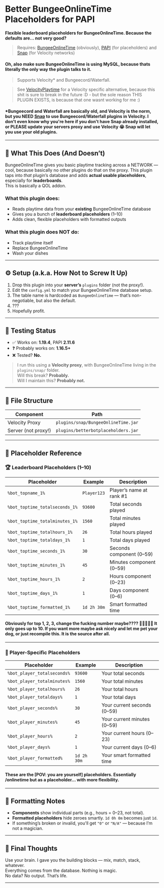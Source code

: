 # Better BungeeOnlineTime Placeholders for PAPI
**Flexible leaderboard placeholders for BungeeOnlineTime. Because the defaults are... not very good?**

> Requires: [BungeeOnlineTime](https://github.com/R3fleXi0n/BungeeOnlineTime) (obviously), [PAPI](https://github.com/PlaceholderAPI/PlaceholderAPI) (for placeholders) and [Snap](https://github.com/Phoenix616/Snap) (for Velocity networks)
#### Oh, also make sure BungeeOnlineTime is using MySQL, because thats literally the only way the plugin talks to it.

>  Supports Velocity* and Bungeecord/Waterfall.

> See [VelocityPlaytime](https://github.com/GRX005/Velocity-PlayTime) for a Velocity specific alternative, because this shit is sure to break in the future :D - but the sole reason THIS PLUGIN EXISTS, is because that one wasnt working for me :)

#### *Bungeecord and Waterfall are basically old, and Velocity is the norm, but you NEED [Snap](https://github.com/Phoenix616/Snap) to use Bungeecord/Waterfall plugins in Velocity. I don't even know why you're here if you don't have Snap already installed, or PLEASE update your servers proxy and use Velocity 😭 Snap will let you use your old plugins.
---

## 🧠 What This Does (And Doesn’t)

BungeeOnlineTime gives you basic playtime tracking across a NETWORK — cool, because basically no other plugins do that on the proxy.
This plugin taps into *that* plugin’s database and adds **actual usable placeholders**, especially for **leaderboards**.  
This is basically a QOL addon.

### What this plugin **does**:
- Reads playtime data from your **existing** BungeeOnlineTime database
- Gives you a bunch of **leaderboard placeholders** (1–10)
- Adds clean, flexible placeholders with formatted outputs

### What this plugin **does NOT** do:
- Track playtime itself  
- Replace BungeeOnlineTime  
- Wash your dishes

---

## ⚙️ Setup (a.k.a. How Not to Screw It Up)

1. Drop this plugin into your **server’s** `plugins` folder (not the proxy!).
2. Edit the `config.yml` to match your BungeeOnlineTime database setup.
3. The table name is hardcoded as `BungeeOnlineTime` — that’s non-negotiable, but also the default.
4. ???
5. Hopefully profit.

---

## 🧪 Testing Status

- ✅ Works on: **1.19.4**, PAPI **2.11.6**
- ❓ Probably works on: **1.16.5+**
- ❌ Tested? **No.**

> I run this using a **Velocity proxy**, with BungeeOnlineTime living in the `plugins/snap/` folder.  
> Will this break? **Probably.**  
> Will I maintain this? **Probably not.**

---

## 📂 File Structure

| Component        | Path                                     |
|------------------|------------------------------------------|
| Velocity Proxy   | `plugins/snap/BungeeOnlineTime.jar`      |
| Server (not proxy!) | `plugins/betterbotplaceholders.jar` |

---

## 🧩 Placeholder Reference

### 🏆 Leaderboard Placeholders (1–10)

| Placeholder                           | Example     | Description                     |
|---------------------------------------|-------------|---------------------------------|
| `%bot_topname_1%`                     | `Player123` | Player’s name at rank #1        |
| `%bot_toptime_totalseconds_1%`       | `93600`     | Total seconds played            |
| `%bot_toptime_totalminutes_1%`       | `1560`      | Total minutes played            |
| `%bot_toptime_totalhours_1%`         | `26`        | Total hours played              |
| `%bot_toptime_totaldays_1%`          | `1`         | Total days played               |
| `%bot_toptime_seconds_1%`            | `30`        | Seconds component (0–59)        |
| `%bot_toptime_minutes_1%`            | `45`        | Minutes component (0–59)        |
| `%bot_toptime_hours_1%`              | `2`         | Hours component (0–23)          |
| `%bot_toptime_days_1%`               | `1`         | Days component (0–6)            |
| `%bot_toptime_formatted_1%`          | `1d 2h 30m` | Smart formatted time            |

#### Obviously for top 1, 2, 3, change the fucking number maybe???? 🤯🤯🤯🤯🤯 It only goes up to 10. If you want more maybe ask nicely and let me pet your dog, or just recompile this. It is the source after all.
---

### 👤 Player-Specific Placeholders

| Placeholder                         | Example     | Description                    |
|-------------------------------------|-------------|--------------------------------|
| `%bot_player_totalseconds%`        | `93600`     | Your total seconds             |
| `%bot_player_totalminutes%`        | `1560`      | Your total minutes             |
| `%bot_player_totalhours%`          | `26`        | Your total hours               |
| `%bot_player_totaldays%`           | `1`         | Your total days                |
| `%bot_player_seconds%`             | `30`        | Your current seconds (0–59)    |
| `%bot_player_minutes%`             | `45`        | Your current minutes (0–59)    |
| `%bot_player_hours%`               | `2`         | Your current hours (0–23)      |
| `%bot_player_days%`                | `1`         | Your current days (0–6)        |
| `%bot_player_formatted%`           | `1d 2h 30m` | Your smart formatted time      |

#### These are the [POV: you are yourself] placeholders. Essentially /onlinetime but as a placeholder... with more flexibility.
---

## 🎨 Formatting Notes

- **Components** show individual parts (e.g., hours = 0–23, not total).
- **Formatted placeholders** hide zeroes smartly. `1d 0h 0m` becomes just `1d`.
- If something’s broken or invalid, you'll get `"0"` or `"N/A"` — because I’m not a magician.

---

## 🤯 Final Thoughts

Use your brain. I gave you the building blocks — mix, match, stack, whatever.  
Everything comes from the database. Nothing is magic.  
No data? No output. That’s life.

---

